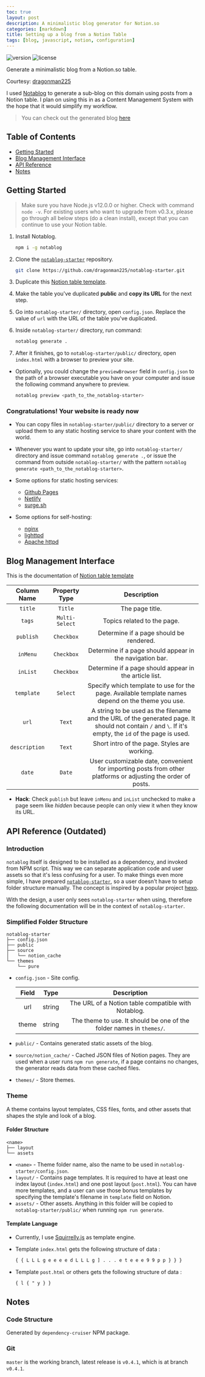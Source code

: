 ```yaml
---
toc: true
layout: post
description: A minimalistic blog generator for Notion.so
categories: [markdown]
title: Setting up a blog from a Notion Table
tags: [blog, javascript, notion, configuration]
---
```


![version](https://img.shields.io/npm/v/notablog.svg?style=flat-square&color=007acc&label=version) ![license](https://img.shields.io/github/license/dragonman225/notablog.svg?style=flat-square&label=license&color=08CE5D)

Generate a minimalistic blog from a Notion.so table.

Courtesy: [dragonman225](https://github.com/dragonman225)

I used [Notablog](https://github.com/dragonman225/notablog) to generate a sub-blog on this domain using posts from a Notion table. I plan on using this in as a Content Management System with the hope that it would simplify my workflow.

> You can check out the generated blog [here](https://notion.rkpblog.tech)

## Table of Contents

- [Getting Started](#Getting-Started)
- [Blog Management Interface](#Blog-Management-Interface)
- [API Reference](#API-Reference)
- [Notes](#Notes)

## Getting Started

> Make sure you have Node.js v12.0.0 or higher. Check with command `node -v`.
> For existing users who want to upgrade from v0.3.x, please go through all below steps (do a clean install), except that you can continue to use your Notion table.

1. Install Notablog.

   ```bash
   npm i -g notablog
   ```

2. Clone the [`notablog-starter`](https://github.com/dragonman225/notablog-starter) repository.

   ```bash
   git clone https://github.com/dragonman225/notablog-starter.git
   ```

3. Duplicate this [Notion table template](https://www.notion.so/b6fcf809ca5047b89f423948dce013a0?v=03ddc4d6130a47f8b68e74c9d0061de2).

4. Make the table you've duplicated **public** and **copy its URL** for the next step.

5. Go into `notablog-starter/` directory, open `config.json`. Replace the value of `url` with the URL of the table you've duplicated.

6. Inside `notablog-starter/` directory, run command:

   ```bash
   notablog generate .
   ```

7. After it finishes, go to `notablog-starter/public/` directory, open `index.html` with a browser to preview your site.

- Optionally, you could change the `previewBrowser` field in `config.json` to the path of a browser executable you have on your computer and issue the following command anywhere to preview.

  ```bash
  notablog preview <path_to_the_notablog-starter>
  ```

### Congratulations! Your website is ready now

- You can copy files in `notablog-starter/public/` directory to a server or upload them to any static hosting service to share your content with the world.

- Whenever you want to update your site, go into `notablog-starter/` directory and issue command `notablog generate .`, or issue the command from outside `notablog-starter/` with the pattern `notablog generate <path_to_the_notablog-starter>`.

- Some options for static hosting services:

  - [Github Pages](https://pages.github.com/)
  - [Netlify](https://www.netlify.com/)
  - [surge.sh](https://surge.sh)

- Some options for self-hosting:

  - [nginx](https://www.nginx.com/)
  - [lighttpd](https://www.lighttpd.net/)
  - [Apache httpd](https://httpd.apache.org/)

## Blog Management Interface

This is the documentation of [Notion table template](https://www.notion.so/b6fcf809ca5047b89f423948dce013a0?v=03ddc4d6130a47f8b68e74c9d0061de2)

|  Column Name  | Property Type  |                                                                      Description                                                                       |
| :-----------: | :------------: | :----------------------------------------------------------------------------------------------------------------------------------------------------: |
|    `title`    |    `Title`     |                                                                    The page title.                                                                     |
|    `tags`     | `Multi-Select` |                                                              Topics related to the page.                                                               |
|   `publish`   |   `Checkbox`   |                                                        Determine if a page should be rendered.                                                         |
|   `inMenu`    |   `Checkbox`   |                                                Determine if a page should appear in the navigation bar.                                                |
|   `inList`    |   `Checkbox`   |                                                 Determine if a page should appear in the article list.                                                 |
|  `template`   |    `Select`    |                           Specify which template to use for the page. Available template names depend on the theme you use.                            |
|     `url`     |     `Text`     | A string to be used as the filename and the URL of the generated page. It should not contain `/` and `\`. If it's empty, the `id` of the page is used. |
| `description` |     `Text`     |                                                      Short intro of the page. Styles are working.                                                      |
|    `date`     |     `Date`     |                      User customizable date, convenient for importing posts from other platforms or adjusting the order of posts.                      |

- **Hack**: Check `publish` but leave `inMenu` and `inList` unchecked to make a page seem like _hidden_ because people can only view it when they know its URL.

## API Reference (Outdated)

### Introduction

`notablog` itself is designed to be installed as a dependency, and invoked from NPM script. This way we can separate application code and user assets so that it's less confusing for a user. To make things even more simple, I have prepared [`notablog-starter`](https://github.com/dragonman225/notablog-starter), so a user doesn't have to setup folder structure manually. The concept is inspired by a popular project [hexo](https://github.com/hexojs/hexo).

With the design, a user only sees `notablog-starter` when using, therefore the following documentation will be in the context of `notablog-starter`.

### Simplified Folder Structure

```dir
notablog-starter
├── config.json
├── public
├── source
│   └── notion_cache
└── themes
    └── pure
```

- `config.json` - Site config.

  | Field |  Type  |                             Description                              |
  | :---: | :----: | :------------------------------------------------------------------: |
  |  url  | string |         The URL of a Notion table compatible with Notablog.          |
  | theme | string | The theme to use. It should be one of the folder names in `themes/`. |

- `public/` - Contains generated static assets of the blog.

- `source/notion_cache/` - Cached JSON files of Notion pages. They are used when a user runs `npm run generate`, if a page contains no changes, the generator reads data from these cached files.

- `themes/` - Store themes.

### Theme

A theme contains layout templates, CSS files, fonts, and other assets that shapes the style and look of a blog.

#### Folder Structure

```dir
<name>
├── layout
└── assets
```

- `<name>` - Theme folder name, also the name to be used in `notablog-starter/config.json`.
- `layout/` - Contains page templates. It is required to have at least one index layout (`index.html`) and one post layout (`post.html`). You can have more templates, and a user can use those bonus templates by specifying the template's filename in `template` field on Notion.
- `assets/` - Other assets. Anything in this folder will be copied to `notablog-starter/public/` when running `npm run generate`.

#### Template Language

- Currently, I use [Squirrelly.js](https://squirrelly.js.org/) as template engine.

- Template `index.html` gets the following structure of data :

  ```html
  { { L L L g e e e e d L L L g ] . . . e t e e e 9 9 p p } } }
  ```

- Template `post.html` or others gets the following structure of data :

  ```html
  { l { " y } }
  ```

## Notes

### Code Structure

Generated by `dependency-cruiser` NPM package.

### Git

`master` is the working branch, latest release is `v0.4.1`, which is at branch `v0.4.1`.
